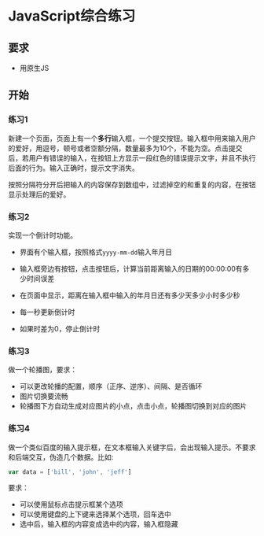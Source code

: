 # JavaScript综合练习

##  要求

- 用原生JS

## 开始

### 练习1

新建一个页面，页面上有一个**多行**输入框，一个提交按钮。输入框中用来输入用户的爱好，用逗号，顿号或者空额分隔，数量最多为10个，不能为空。点击提交后，若用户有错误的输入，在按钮上方显示一段红色的错误提示文字，并且不执行后面的行为。输入正确时，提示文字消失。

按照分隔符分开后把输入的内容保存到数组中，过滤掉空的和重复的内容，在按钮显示处理后的爱好。

### 练习2

实现一个倒计时功能。

- 界面有个输入框，按照格式`yyyy-mm-dd`输入年月日

- 输入框旁边有按钮，点击按钮后，计算当前距离输入的日期的00:00:00有多少时间误差

- 在页面中显示，距离在输入框中输入的年月日还有多少天多少小时多少秒

- 每一秒更新倒计时

- 如果时差为0，停止倒计时

### 练习3

做一个轮播图，要求：

- 可以更改轮播的配置，顺序（正序、逆序）、间隔、是否循环
- 图片切换要流畅
- 轮播图下方自动生成对应图片的小点，点击小点，轮播图切换到对应的图片

### 练习4

做一个类似百度的输入提示框，在文本框输入关键字后，会出现输入提示。不要求和后端交互，伪造几个数据。比如:

```javascript
var data = ['bill', 'john', 'jeff']
```

要求：

- 可以使用鼠标点击提示框某个选项
- 可以使用键盘的上下键来选择某个选项，回车选中
- 选中后，输入框的内容变成选中的内容，输入框隐藏

